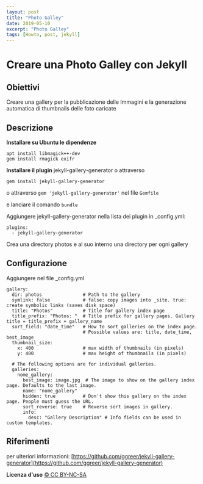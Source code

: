 ```yaml
---
layout: post
title: "Photo Galley"
date: 2019-05-10
excerpt: "Photo Galley"
tags: [Howto, post, jekyll]
---
```

**Creare una Photo Galley con Jekyll**
===

## Obiettivi
Creare una gallery per la pubblicazione delle Immagini e la generazione automatica di thumbnails delle foto caricate

## Descrizione
**Installare su Ubuntu le dipendenze**

```
apt install libmagick++-dev
gem install rmagick exifr
```
**Installare il plugin** jekyll-gallery-generator
o attraverso
```
gem install jekyll-gallery-generator
```
o attraverso `gem 'jekyll-gallery-generator'` nel file `Gemfile`

e lanciare il comando `bundle`

Aggiungere jekyll-gallery-generator nella lista dei plugin in _config.yml:
```
plugins:
  - jekyll-gallery-generator
```

Crea una directory photos e al suo interno una directory per ogni gallery

## Configurazione
Aggiungere nel file _config.yml
```
gallery:
  dir: photos               # Path to the gallery
  symlink: false            # false: copy images into _site. true: create symbolic links (saves disk space)
  title: "Photos"           # Title for gallery index page
  title_prefix: "Photos: "  # Title prefix for gallery pages. Gallery title = title_prefix + gallery_name
  sort_field: "date_time"   # How to sort galleries on the index page.
                            # Possible values are: title, date_time, best_image
  thumbnail_size:
    x: 400                  # max width of thumbnails (in pixels)
    y: 400                  # max height of thumbnails (in pixels)
  
  # The following options are for individual galleries.
  galleries:
    nome_gallery:
      best_image: image.jpg  # The image to show on the gallery index page. Defaults to the last image.
      name: "nome_gallery"
      hidden: true          # Don't show this gallery on the index page. People must guess the URL.
      sort_reverse: true    # Reverse sort images in gallery.
      info:
        desc: "Gallery Description" # Info fields can be used in custom templates.
```

## Riferimenti
per ulteriori informazioni:
[https://github.com/ggreer/jekyll-gallery-generator](https://github.com/ggreer/jekyll-gallery-generator)

**Licenza d'uso**
[© CC BY-NC-SA](https://creativecommons.org/licenses/by-nc-sa/4.0/)